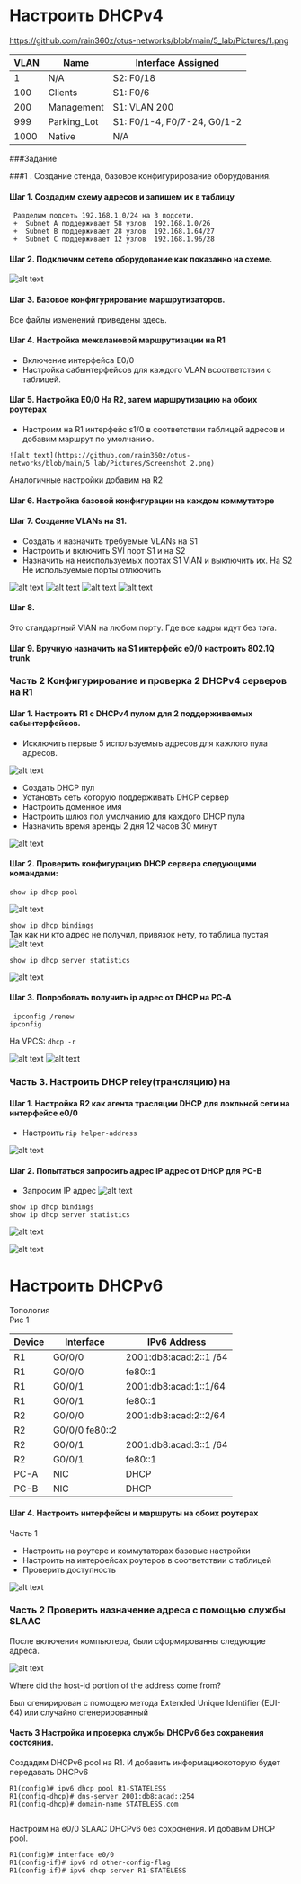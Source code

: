 # Настроить DHCPv4

https://github.com/rain360z/otus-networks/blob/main/5_lab/Pictures/1.png

| VLAN	| Name	| Interface Assigned|
|-------|-------|-------------------|
| 1	|N/A	| S2: F0/18| 
| 100	|Clients	|S1: F0/6|
| 200	|Management|	S1: VLAN 200 |
| 999|	Parking_Lot|	S1: F0/1-4, F0/7-24, G0/1-2|
| 1000	|Native	|N/A|



###Задание

###1 . Создание стенда, базовое конфигурирование оборудования.

#### Шаг 1. Создадим схему адресов и запишем их в таблицу
     Разделим подсеть 192.168.1.0/24 на 3 подсети.  
     +  Subnet A поддерживает 58 узлов  192.168.1.0/26
     +  Subnet B поддерживает 28 узлов  192.168.1.64/27
     +  Subnet C поддерживает 12 узлов  192.168.1.96/28

#### Шаг 2. Подключим сетево оборудование как показанно на схеме.

![alt text](https://github.com/rain360z/otus-networks/blob/main/5_lab/Pictures/Screenshot_1.png)

#### Шаг 3. Базовое конфигурирование маршрутизаторов.

Все файлы изменений приведены здесь.

#### Шаг 4. Настройка межвлановой маршрутизации на R1

 + Включение интерфейса E0/0  
 + Настройка сабынтерфейсов для каждого VLAN всоответствии с таблицей.
#### Шаг 5. Настройка E0/0 На R2, затем маршрутизацию на обоих роутерах
 + Настроим на R1 интерфейс s1/0 в соответствии таблицей адресов и добавим 
маршрут по умолчанию.
```  
![alt text](https://github.com/rain360z/otus-networks/blob/main/5_lab/Pictures/Screenshot_2.png)

``` 

Аналогичные настройки добавим на R2

#### Шаг 6. Настройка базовой конфигурации на каждом коммутаторе

#### Шаг 7. Создание VLANs на S1.
 + Создать и назначить требуемые VLANs на S1 
 + Настроить и включить SVI порт S1 и на S2
 + Назначить на неиспользуемых портах S1 VlAN и выключить их. На S2 Не используемые порты отлкючить

![alt text](https://github.com/rain360z/otus-networks/blob/main/5_lab/Pictures/Screenshot_3.png)
![alt text](https://github.com/rain360z/otus-networks/blob/main/5_lab/Pictures/Screenshot_4.png)
![alt text](https://github.com/rain360z/otus-networks/blob/main/5_lab/Pictures/Screenshot_5.png)
![alt text](https://github.com/rain360z/otus-networks/blob/main/5_lab/Pictures/Screenshot_6.png)


#### Шаг 8. 

Это стандартный VlAN на любом порту. Где все кадры идут без тэга.

#### Шаг 9. Вручную назначить на S1 интерфейс e0/0 настроить 802.1Q trunk



### Часть 2 Конфигурирование и проверка 2 DHCPv4 серверов на R1

#### Шаг 1. Настроить R1 с DHCPv4 пулом для 2 поддерживаемых сабынтерфейсов.
+ Исключить первые 5 используемыъ адресов для кажлого пула адресов.

![alt text](https://github.com/rain360z/otus-networks/blob/main/5_lab/Pictures/Screenshot_7.png)

+ Создать DHCP пул
+ Установть сеть которую поддерживать DHCP сервер
+ Настроить доменное имя
+ Настроить шлюз пол умолчанию для каждого DHCP пула
+ Назначить время аренды 2 дня 12 часов 30 минут

![alt text](https://github.com/rain360z/otus-networks/blob/main/5_lab/Pictures/Screenshot_8.png)

#### Шаг 2. Проверить конфигурацию DHCP сервера следующими командами:
```show ip dhcp pool```   

![alt text](https://github.com/rain360z/otus-networks/blob/main/5_lab/Pictures/Screenshot_9.png)

```show ip dhcp bindings ```  
  Так как ни кто адрес не получил, привязок нету, то таблица пустая  
![alt text](https://github.com/rain360z/otus-networks/blob/main/5_lab/Pictures/Screenshot_10.png)

```show ip dhcp server statistics```

![alt text](https://github.com/rain360z/otus-networks/blob/main/5_lab/Pictures/Screenshot_11.png)
 

#### Шаг 3. Попробовать получить ip адрес от DHCP на PC-A
``` ipconfig /renew```  
```ipconfig ```

На VPCS: ```dhcp -r```

![alt text](https://github.com/rain360z/otus-networks/blob/main/5_lab/Pictures/Screenshot_12.png)
![alt text](https://github.com/rain360z/otus-networks/blob/main/5_lab/Pictures/Screenshot_13.png)


### Часть 3.  Настроить DHCP reley(трансляцию) на 

#### Шаг 1. Настройка R2 как агента трасляции DHCP для локльной сети на интерфейсе e0/0
+ Настроить r``` ip helper-address ``` 

![alt text](https://github.com/rain360z/otus-networks/blob/main/5_lab/Pictures/Screenshot_14.png)

#### Шаг 2. Попытаться запросить адрес IP адрес от DHCP для PC-B
+ Запросим IP адрес
![alt text](https://github.com/rain360z/otus-networks/blob/main/5_lab/Pictures/Screenshot_15.png)

```show ip dhcp bindings ```  
```show ip dhcp server statistics```

![alt text](https://github.com/rain360z/otus-networks/blob/main/5_lab/Pictures/Screenshot_16.png)

![alt text](https://github.com/rain360z/otus-networks/blob/main/5_lab/Pictures/Screenshot_17.png)


# Настроить DHCPv6


Топология  
Рис 1

| Device|	Interface|	IPv6 Address|
|-------|----------------|------------------|
| R1|	G0/0/0|	2001:db8:acad:2::1 /64|
| R1|	G0/0/0| fe80::1|
| R1	|G0/0/1|	2001:db8:acad:1::1/64|
| R1	|G0/0/1	|fe80::1|
| R2	|G0/0/0|	2001:db8:acad:2::2/64|
| R2	|G0/0/0	fe80::2|
| R2	|G0/0/1|	2001:db8:acad:3::1 /64|
| R2	|G0/0/1|	fe80::1|
| PC-A	|	NIC|	DHCP|
| PC-B	|	NIC|	DHCP|


#### Шаг 4. Настроить интерфейсы и маршруты на обоих роутерах
Часть 1
 
+ Настроить на роутере и коммутаторах базовые настройки
+ Настроить на интерфейсах роутеров в соответствии с таблицей
+ Проверить доступность

![alt text](https://github.com/rain360z/otus-networks/blob/main/5_lab/Pictures/Screenshot_18.png)

### Часть 2 Проверить назначение адреса с помощью службы SLAAC

После включения компьютера, были сформированны следующие адреса.

![alt text](https://github.com/rain360z/otus-networks/blob/main/5_lab/Pictures/Screenshot_19.png)

Where did the host-id portion of the address come from?

Был сгенирирован c помощью метода Extended Unique Identifier (EUI-64) или случайно сгенерированный

#### Часть 3 Настройка и проверка службы DHCPv6 без сохранения состояния.
Создадим DHCPv6 pool на R1. И добавить информациюкоторую будет передавать DHCPv6
```
R1(config)# ipv6 dhcp pool R1-STATELESS  
R1(config-dhcp)# dns-server 2001:db8:acad::254  
R1(config-dhcp)# domain-name STATELESS.com 
 
```

Настроим на e0/0 SLAAC DHCPv6 без сохронения. И добавим DHCP pool.

```
R1(config)# interface e0/0
R1(config-if)# ipv6 nd other-config-flag
R1(config-if)# ipv6 dhcp server R1-STATELESS

``` 





